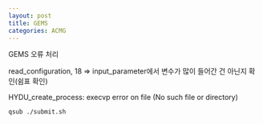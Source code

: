 ```yaml
---
layout: post
title: GEMS
categories: ACMG
---
```


GEMS 오류 처리

read_configuration, 18 => input_parameter에서 변수가 많이 들어간 건 아닌지 확인(쉼표 확인)

HYDU_create_process: execvp error on file (No such file or directory)
    
    qsub ./submit.sh
